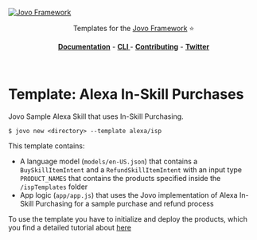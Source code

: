 [![Jovo Framework](https://www.jovo.tech/img/github-logo.png)](https://www.jovo.tech)

<p align="center">Templates for the <a href="https://github.com/jovotech/jovo-framework-nodejs">Jovo Framework</a> ⭐️</p>

<p align="center">
<a href="https://www.jovo.tech/framework/docs/"><strong>Documentation</strong></a> -
<a href="https://github.com/jovotech/jovo-cli"><strong>CLI </strong></a> - <a href="https://github.com/jovotech/jovo-framework-nodejs/blob/master/CONTRIBUTING.md"><strong>Contributing</strong></a> - <a href="https://twitter.com/jovotech"><strong>Twitter</strong></a></p>
<br/>

# Template: Alexa In-Skill Purchases

Jovo Sample Alexa Skill that uses In-Skill Purchasing.

```text
$ jovo new <directory> --template alexa/isp
```

This template contains:

* A language model (`models/en-US.json`) that contains a `BuySkillItemIntent` and a `RefundSkillItemIntent` with an input type `PRODUCT_NAMES` that contains the products specified inside the `/ispTemplates` folder
* App logic (`app/app.js`) that uses the Jovo implementation of Alexa In-Skill Purchasing for a sample purchase and refund process

To use the template you have to initialize and deploy the products, which you find a detailed tutorial about [here](https://www.jovo.tech/tutorials/alexa-in-skill-purchasing)


